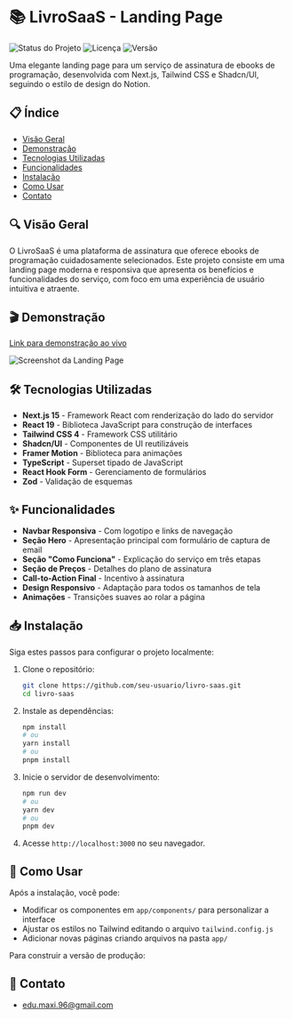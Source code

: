 # 📚 LivroSaaS - Landing Page

![Status do Projeto](https://img.shields.io/badge/status-concluido-brightgreen)
![Licença](https://img.shields.io/badge/licença-MIT-blue)
![Versão](https://img.shields.io/badge/versão-1.0.0-orange)

Uma elegante landing page para um serviço de assinatura de ebooks de programação, desenvolvida com Next.js, Tailwind CSS e Shadcn/UI, seguindo o estilo de design do Notion.

## 📋 Índice

- [Visão Geral](#-visão-geral)
- [Demonstração](#-demonstração)
- [Tecnologias Utilizadas](#-tecnologias-utilizadas)
- [Funcionalidades](#-funcionalidades)
- [Instalação](#-instalação)
- [Como Usar](#-como-usar)
- [Contato](#-contato)

## 🔍 Visão Geral

O LivroSaaS é uma plataforma de assinatura que oferece ebooks de programação cuidadosamente selecionados. Este projeto consiste em uma landing page moderna e responsiva que apresenta os benefícios e funcionalidades do serviço, com foco em uma experiência de usuário intuitiva e atraente.

## 🎬 Demonstração

[Link para demonstração ao vivo]([https://livro-saas.vercel.app](https://mp-saas-landing-page-com-nextjs-myxipcre8.vercel.app/))

![Screenshot da Landing Page]([image](https://github.com/user-attachments/assets/10fb20e3-58e0-42ff-9e9c-043f2aff11ff))

## 🛠 Tecnologias Utilizadas

- **Next.js 15** - Framework React com renderização do lado do servidor
- **React 19** - Biblioteca JavaScript para construção de interfaces
- **Tailwind CSS 4** - Framework CSS utilitário
- **Shadcn/UI** - Componentes de UI reutilizáveis
- **Framer Motion** - Biblioteca para animações
- **TypeScript** - Superset tipado de JavaScript
- **React Hook Form** - Gerenciamento de formulários
- **Zod** - Validação de esquemas

## ✨ Funcionalidades

- **Navbar Responsiva** - Com logotipo e links de navegação
- **Seção Hero** - Apresentação principal com formulário de captura de email
- **Seção "Como Funciona"** - Explicação do serviço em três etapas
- **Seção de Preços** - Detalhes do plano de assinatura
- **Call-to-Action Final** - Incentivo à assinatura
- **Design Responsivo** - Adaptação para todos os tamanhos de tela
- **Animações** - Transições suaves ao rolar a página

## 📥 Instalação

Siga estes passos para configurar o projeto localmente:

1. Clone o repositório:

   ```bash
   git clone https://github.com/seu-usuario/livro-saas.git
   cd livro-saas
   ```

2. Instale as dependências:

   ```bash
   npm install
   # ou
   yarn install
   # ou
   pnpm install
   ```

3. Inicie o servidor de desenvolvimento:

   ```bash
   npm run dev
   # ou
   yarn dev
   # ou
   pnpm dev
   ```

4. Acesse `http://localhost:3000` no seu navegador.

## 🚀 Como Usar

Após a instalação, você pode:

- Modificar os componentes em `app/components/` para personalizar a interface
- Ajustar os estilos no Tailwind editando o arquivo `tailwind.config.js`
- Adicionar novas páginas criando arquivos na pasta `app/`

Para construir a versão de produção:

## 🚀 Contato

- edu.maxi.96@gmail.com
